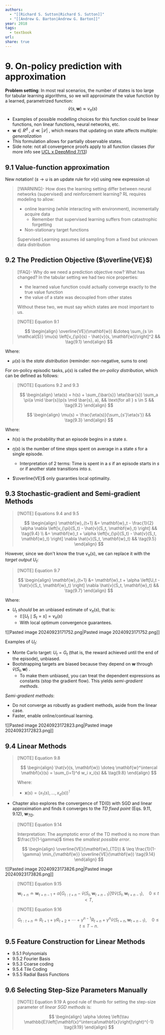 ```yaml
---
authors:
  - "[[Richard S. Sutton|Richard S. Sutton]]"
  - "[[Andrew G. Barton|Andrew G. Barton]]"
year: 2018
tags:
  - textbook
url: 
share: true
---
```

# 9. On-policy  prediction with approximation

**Problem setting**: In most real scenarios, the number of states is too large for tabular learning algorithms, so we will approximate the value function by a learned, parametrized function:
$$\hat{v}(s, \mathbf{w}) \approx v_\pi(s)$$
- Examples of possible modelling choices for this function could be linear functions, non linear functions, neural networks, etc.
- $\mathbf{w} \in R^d$ , $d \ll |\mathcal{S}|$ , which means that updating on state affects multiple: *generalization*
- This formulation allows for partially observable states.
- Side note: not all convergence proofs apply to all function classes (for more info see [UCL x DeepMind 7/13](https://youtu.be/ook46h2Jfb4?si=uEHHuZOyzDgkmLqr))
## 9.1 Value-function approximation

New notation! ($s\to u$ is an update rule for $v(s)$ using new expression $u$)  

> [!WARNING]- How does the learning setting differ between neural networks (supervised) and reinforcement learning?
> RL requires modeling to allow:
> - online learning (while interacting with environment), incrementally acquire data
> 	- Remember that supervised learning suffers from catastrophic forgetting
> - Non-stationary target functions
> 
> Supervised Learning assumes iid sampling from a fixed but unknown data distribution

## 9.2 The Prediction Objective ($\overline{VE}$) 

> [!FAQ]- Why do we need a prediction objective now? What has changed?
> In the tabular setting we had two nice properties:
> - the learned value function could actually converge exactly to the true value function
> - the value of a state was decoupled from other states
> 
> Without these two, we must say which states are most important to us.

> [!NOTE] Equation 9.1
> 
> $$
> \begin{align}
> \overline{VE}(\mathbf{w}) &\doteq \sum_{s \in \mathcal{S}}  \mu(s) \left[v_{\pi}(s) - \hat{v}(s, \mathbf{w})\right]^2 && \tag{9.1}
> \end{align}
> $$

Where:
- $\mu(s)$ is the *state distribution* (reminder: non-negative, sums to one)

For on-policy episodic tasks, $\mu(s)$ is called the *on-policy distribution*, which can be defined as follows:

> [!NOTE] Equations 9.2 and 9.3
> 
> $$
> \begin{align}
> \eta(s) = h(s) + \sum_{\bar{s}} \eta(\bar{s}) \sum_a \pi(a \mid \bar{s})p(s \mid \bar{s}, a), && \text{for all } s \in S  && \tag{9.2}
> \end{align}
> $$
> 
> $$
> \begin{align}
> \mu(s) = \frac{\eta(s)}{\sum_{s'}\eta(s')} && \tag{9.3}
> \end{align}
> $$

Where:
-  $h(s)$ is the probability that an episode begins in a state $s$.
- $\eta(s)$ is the number of time steps spent on average in a state $s$ for a single episode.
	- Interpretation of 2 terms: Time is spent in a $s$ if an episode starts in $s$ or if another state transitions into $s$.


- $\overline{VE}$ only guaranties local optimality.


## 9.3 Stochastic-gradient and Semi-gradient Methods

> [!NOTE] Equations 9.4 and 9.5
> 
> $$
> \begin{align}
> 	\mathbf{w}_{t+1} &= \mathbf{w}_t - \frac{1}{2} \alpha \nabla \left[v_{\pi}(S_t) - \hat{v}(S_t, \mathbf{w}_t) \right] && \tag{9.4} \\
> 	 &= \mathbf{w}_t + \alpha \left[v_{\pi}(S_t) - \hat{v}(S_t, \mathbf{w}_t) \right] \nabla \hat{v}(S_t, \mathbf{w}_t) && \tag{9.5}
> \end{align}
> $$

However, since we don't know the true  $v_\pi(s)$, we can replace it with the *target output* $U_t$: 

> [!NOTE] Equation 9.7
> 
> $$
> \begin{align}
> 	\mathbf{w}_{t+1} &= \mathbf{w}_t + \alpha \left[U_t - \hat{v}(S_t, \mathbf{w}_t) \right] \nabla \hat{v}(S_t, \mathbf{w}_t) && \tag{9.7}
> \end{align}
> $$

Where:
- $U_t$ *should* be an unbiased estimate of $v_\pi(s)$, that is:
	- $\mathbb{E}[U_t \mid S_t=s] = v_\pi(s)$
	- With local optimum convergence guarantees.

![[Pasted image 20240923171752.png|Pasted image 20240923171752.png]]

Examples of $U_t$:
- Monte Carlo target: $U_t = G_t$  (that is, the reward achieved until the end of the episode), unbiased.
-  Bootstrapping targets are biased because they depend on $\mathbf{w}$ through $\hat{v}(S_t, \mathbf{w})$ .
	- To make them unbiased, you can treat the dependent expressions as constants (stop the gradient flow). This yields *semi-gradient methods*.

*Semi-gradient methods*:
- Do not converge as robustly as gradient methods, aside from the linear case.
- Faster, enable online/continual learning.

![[Pasted image 20240923172823.png|Pasted image 20240923172823.png]]

## 9.4 Linear Methods

> [!NOTE] Equation 9.8
> 
> $$
> \begin{align}
> 	\hat{v}(s, \mathbf{w}) \doteq \mathbf{w}^\intercal \mathbf{x}(s) = \sum_{i=1}^d w_i x_i(s) && \tag{9.8}
> \end{align}
> $$
> 
> Where:
> - $\mathbf{x}(s) = \left(x_1(s), \dots, x_d(s)\right)^\intercal$

- Chapter also explores the convergence of TD(0) with SGD and linear approximation and finds it converges to the *TD fixed point* (Eqs. 9.11, 9.12), $\mathbf{w}_{TD}$.


> [!NOTE] Equation 9.14
> 
> Interpretation: The asymptotic error of the TD method is no more than $\frac{1}{1-\gamma}$ times the *smallest possible error*.
> 
> $$
> \begin{align}
> 	\overline{VE}(\mathbf{w}_{TD}) & \leq \frac{1}{1-\gamma} \min_{\mathbf{w}} \overline{VE}(\mathbf{w}) \tag{9.14}
> \end{align}
> $$


![[Pasted image 20240923173826.png|Pasted image 20240923173826.png]]

> [!NOTE] Equation 9.15
> 
> $$
> \mathbf{w}_{t+n} \doteq \mathbf{w}_{t+n-1} + \alpha \left[ G_{t:t+n} - \hat{v}(S_t, \mathbf{w}_{t+n-1}) \right] \nabla \hat{v}(S_t, \mathbf{w}_{t+n-1}), \quad 0 \leq t < T, \tag{9.15}
> $$

> [!NOTE] Equation 9.16
> 
> $$
> G_{t:t+n} \doteq R_{t+1} + \gamma R_{t+2} + \cdots + \gamma^{n-1} R_{t+n} + \gamma^n \hat{v}(S_{t+n}, \mathbf{w}_{t+n-1}), \quad 0 \leq t \leq T - n. \tag{9.16}
> $$


## 9.5 Feature Construction for Linear Methods

- 9.5.1 Polynomials
- 9.5.2 Fourier Basis
- 9.5.3 Coarse coding
- 9.5.4 Tile Coding
- 9.5.5 Radial Basis Functions

## 9.6 Selecting Step-Size Parameters Manually


> [!NOTE] Equation 9.19
>  A good rule of thumb for setting the step-size parameter of *linear SGD methods* is:
>  
> $$
> \begin{align}
> 	\alpha \doteq \left(\tau \mathbb{E}\left[\mathbf{x}^\intercal\mathbf{x}\right]\right)^{-1} \tag{9.19}
> \end{align}
> $$


